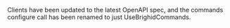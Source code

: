 Clients have been updated to the latest OpenAPI spec, and the commands configure call has been renamed to just UseBrighidCommands.